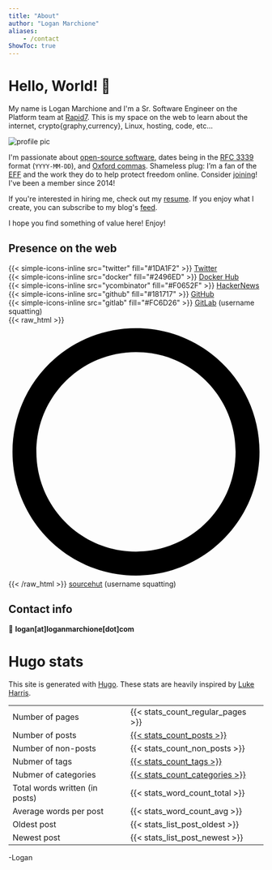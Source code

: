 ```yaml
---
title: "About"
author: "Logan Marchione"
aliases:
    - /contact
ShowToc: true
---
```


# Hello, World! 👋

My name is Logan Marchione and I'm a Sr. Software Engineer on the Platform team at [Rapid7](https://github.com/rapid7). This is my space on the web to learn about the internet, crypto{graphy,currency}, Linux, hosting, code, etc... 

![profile pic](/assets/misc/profile_pic_head_triangula_300.svg#center)

I'm passionate about [open-source software](https://en.wikipedia.org/wiki/Open-source_software), dates being in the [RFC 3339](https://datatracker.ietf.org/doc/html/rfc3339) format (`YYYY-MM-DD`), and [Oxford commas](https://en.wikipedia.org/wiki/Serial_comma). Shameless plug: I’m a fan of the [EFF](https://www.eff.org/) and the work they do to help protect freedom online. Consider [joining](https://www.eff.org/join)! I've been a member since 2014!

If you're interested in hiring me, check out my [resume](https://loganmarchione.com/resume). If you enjoy what I create, you can subscribe to my blog's [feed](https://loganmarchione.com/index.xml).

I hope you find something of value here! Enjoy!

## Presence on the web

{{< simple-icons-inline src="twitter" fill="#1DA1F2" >}} [Twitter](https://twitter.com/loganmarchione)  
{{< simple-icons-inline src="docker" fill="#2496ED" >}} [Docker Hub](https://hub.docker.com/u/loganmarchione)  
{{< simple-icons-inline src="ycombinator" fill="#F0652F" >}} [HackerNews](https://news.ycombinator.com/user?id=loganmarchione)  
{{< simple-icons-inline src="github" fill="#181717" >}} [GitHub](https://github.com/loganmarchione)  
{{< simple-icons-inline src="gitlab" fill="#FC6D26" >}} [GitLab](https://gitlab.com/loganmarchione) (username squatting)  
{{< raw_html >}}<span class="simple-icons-inline"> <svg xmlns="http://www.w3.org/2000/svg" viewBox="0 0 512 512"><path d="M256 8C119 8 8 119 8 256s111 248 248 248 248-111 248-248S393 8 256 8zm0 448c-110.5 0-200-89.5-200-200S145.5 56 256 56s200 89.5 200 200-89.5 200-200 200z"/></svg></span>{{< /raw_html >}} [sourcehut](https://sr.ht/~loganmarchione) (username squatting)



## Contact info

:email: **logan[at]loganmarchione[dot]com**

# Hugo stats
This site is generated with [Hugo](https://gohugo.io/). These stats are heavily inspired by [Luke Harris](https://www.lkhrs.com/blog/2022/04/add-stats-to-hugo/).

|                                 |                                               |
|---------------------------------|-----------------------------------------------|
| Number of pages                 | {{< stats_count_regular_pages >}}             |
| Number of posts                 | [{{< stats_count_posts >}}](/posts)           |
| Number of non-posts             | {{< stats_count_non_posts >}}                 |
| Nubmer of tags                  | [{{< stats_count_tags >}}](/tags)             |
| Nubmer of categories            | [{{< stats_count_categories >}}](/categories) |
| Total words written (in posts)  | {{< stats_word_count_total >}}                |
| Average words per post          | {{< stats_word_count_avg >}}                  |
| Oldest post                     | {{< stats_list_post_oldest >}}                |
| Newest post                     | {{< stats_list_post_newest >}}                |

\-Logan
